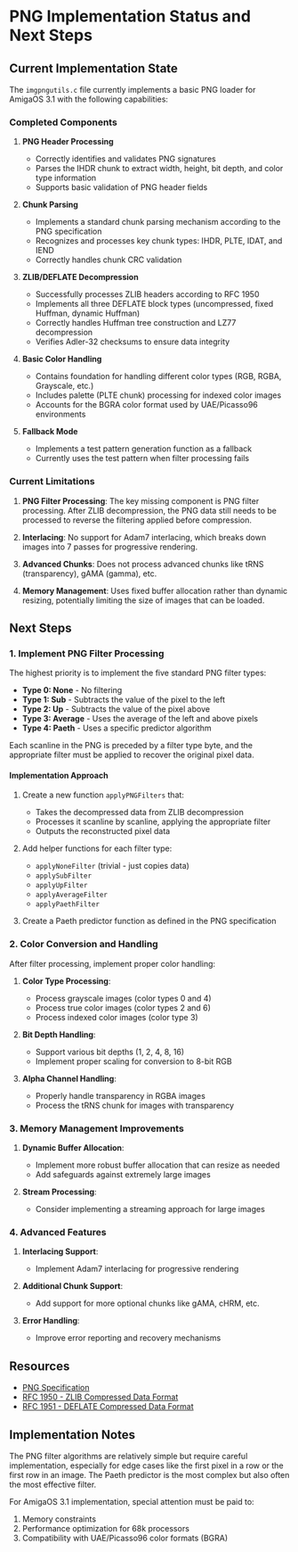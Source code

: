 # PNG Implementation Status and Next Steps

## Current Implementation State

The `imgpngutils.c` file currently implements a basic PNG loader for AmigaOS 3.1 with the following capabilities:

### Completed Components

1. **PNG Header Processing**

   - Correctly identifies and validates PNG signatures
   - Parses the IHDR chunk to extract width, height, bit depth, and color type information
   - Supports basic validation of PNG header fields

2. **Chunk Parsing**

   - Implements a standard chunk parsing mechanism according to the PNG specification
   - Recognizes and processes key chunk types: IHDR, PLTE, IDAT, and IEND
   - Correctly handles chunk CRC validation

3. **ZLIB/DEFLATE Decompression**

   - Successfully processes ZLIB headers according to RFC 1950
   - Implements all three DEFLATE block types (uncompressed, fixed Huffman, dynamic Huffman)
   - Correctly handles Huffman tree construction and LZ77 decompression
   - Verifies Adler-32 checksums to ensure data integrity

4. **Basic Color Handling**

   - Contains foundation for handling different color types (RGB, RGBA, Grayscale, etc.)
   - Includes palette (PLTE chunk) processing for indexed color images
   - Accounts for the BGRA color format used by UAE/Picasso96 environments

5. **Fallback Mode**
   - Implements a test pattern generation function as a fallback
   - Currently uses the test pattern when filter processing fails

### Current Limitations

1. **PNG Filter Processing**: The key missing component is PNG filter processing. After ZLIB decompression, the PNG data still needs to be processed to reverse the filtering applied before compression.

2. **Interlacing**: No support for Adam7 interlacing, which breaks down images into 7 passes for progressive rendering.

3. **Advanced Chunks**: Does not process advanced chunks like tRNS (transparency), gAMA (gamma), etc.

4. **Memory Management**: Uses fixed buffer allocation rather than dynamic resizing, potentially limiting the size of images that can be loaded.

## Next Steps

### 1. Implement PNG Filter Processing

The highest priority is to implement the five standard PNG filter types:

- **Type 0: None** - No filtering
- **Type 1: Sub** - Subtracts the value of the pixel to the left
- **Type 2: Up** - Subtracts the value of the pixel above
- **Type 3: Average** - Uses the average of the left and above pixels
- **Type 4: Paeth** - Uses a specific predictor algorithm

Each scanline in the PNG is preceded by a filter type byte, and the appropriate filter must be applied to recover the original pixel data.

#### Implementation Approach

1. Create a new function `applyPNGFilters` that:

   - Takes the decompressed data from ZLIB decompression
   - Processes it scanline by scanline, applying the appropriate filter
   - Outputs the reconstructed pixel data

2. Add helper functions for each filter type:

   - `applyNoneFilter` (trivial - just copies data)
   - `applySubFilter`
   - `applyUpFilter`
   - `applyAverageFilter`
   - `applyPaethFilter`

3. Create a Paeth predictor function as defined in the PNG specification

### 2. Color Conversion and Handling

After filter processing, implement proper color handling:

1. **Color Type Processing**:

   - Process grayscale images (color types 0 and 4)
   - Process true color images (color types 2 and 6)
   - Process indexed color images (color type 3)

2. **Bit Depth Handling**:

   - Support various bit depths (1, 2, 4, 8, 16)
   - Implement proper scaling for conversion to 8-bit RGB

3. **Alpha Channel Handling**:
   - Properly handle transparency in RGBA images
   - Process the tRNS chunk for images with transparency

### 3. Memory Management Improvements

1. **Dynamic Buffer Allocation**:

   - Implement more robust buffer allocation that can resize as needed
   - Add safeguards against extremely large images

2. **Stream Processing**:
   - Consider implementing a streaming approach for large images

### 4. Advanced Features

1. **Interlacing Support**:

   - Implement Adam7 interlacing for progressive rendering

2. **Additional Chunk Support**:

   - Add support for more optional chunks like gAMA, cHRM, etc.

3. **Error Handling**:
   - Improve error reporting and recovery mechanisms

## Resources

- [PNG Specification](http://www.libpng.org/pub/png/spec/1.2/PNG-Contents.html)
- [RFC 1950 - ZLIB Compressed Data Format](https://tools.ietf.org/html/rfc1950)
- [RFC 1951 - DEFLATE Compressed Data Format](https://tools.ietf.org/html/rfc1951)

## Implementation Notes

The PNG filter algorithms are relatively simple but require careful implementation, especially for edge cases like the first pixel in a row or the first row in an image. The Paeth predictor is the most complex but also often the most effective filter.

For AmigaOS 3.1 implementation, special attention must be paid to:

1. Memory constraints
2. Performance optimization for 68k processors
3. Compatibility with UAE/Picasso96 color formats (BGRA)
